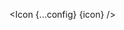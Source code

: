 <script lang="ts">
  import type { Component } from 'svelte';
  const config = {
    size: '30',
    color: '#FF5733'
  };
  import { Icon } from 'svelte-bootstrap-svg-icons';
  export let icon: Component;
</script>

<Icon {...config} {icon} />